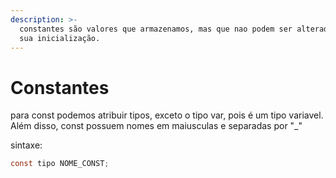 ```yaml
---
description: >-
  constantes são valores que armazenamos, mas que nao podem ser alterados após a
  sua inicialização.
---
```


# Constantes

para const podemos atribuir tipos, exceto o tipo var, pois é um tipo variavel. Além disso, const possuem nomes em maiusculas e separadas por "\_"

sintaxe:

```csharp
const tipo NOME_CONST;
```
